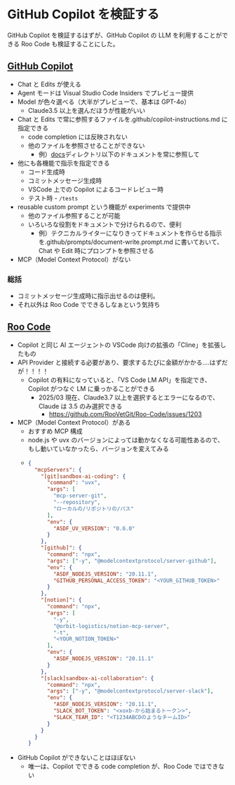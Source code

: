 # GitHub Copilot を検証する

GitHub Copilot を検証するはずが、GitHub Copilot の LLM を利用することができる Roo Code も検証することにした。

## [GitHub Copilot](https://marketplace.visualstudio.com/items?itemName=GitHub.copilot)

- Chat と Edits が使える
- Agent モードは Visual Studio Code Insiders でプレビュー提供
- Model が色々選べる（大半がプレビューで、基本は GPT-4o）
  - Claude3.5 以上を選んだほうが性能がいい
- Chat と Edits で常に参照するファイルを.github/copilot-instructions.md に指定できる
  - code completion には反映されない
  - 他のファイルを参照させることができない
    - 例）[docs](hogehoge)ディレクトリ以下のドキュメントを常に参照して
- 他にも各機能で指示を指定できる
  - コード生成時
  - コミットメッセージ生成時
  - VSCode 上での Copilot によるコードレビュー時
  - テスト時 - `/tests`
- reusable custom prompt という機能が experiments で提供中
  - 他のファイル参照することが可能
  - いろいろな役割をドキュメントで分けられるので、便利
    - 例）テクニカルライターになりきってドキュメントを作らせる指示を.github/prompts/document-write.prompt.md に書いておいて、Chat や Edit 時にプロンプトを参照させる
- MCP（Model Context Protocol）がない

### 総括

- コミットメッセージ生成時に指示出せるのは便利。
- それ以外は Roo Code でできるしなぁという気持ち

## [Roo Code](https://marketplace.visualstudio.com/items?itemName=RooVeterinaryInc.roo-cline)

- Copilot と同じ AI エージェントの VSCode 向けの拡張の「Cline」を拡張したもの
- API Provider と接続する必要があり、要求するたびに金額がかかる....はずだが！！！！
  - Copilot の有料になっていると、「VS Code LM API」を指定でき、Copilot がつなぐ LM に乗っかることができる
    - 2025/03 現在、Claude3.7 以上を選択するとエラーになるので、Claude は 3.5 のみ選択できる
      - https://github.com/RooVetGit/Roo-Code/issues/1203
- MCP（Model Context Protocol）がある
  - おすすめ MCP 構成
  - node.js や uvx のバージョンによっては動かなくなる可能性あるので、もし動いていなかったら、バージョンを変えてみる
  - ```json
    {
      "mcpServers": {
        "[git]sandbox-ai-coding": {
          "command": "uvx",
          "args": [
            "mcp-server-git",
            "--repository",
            "ローカルの/リポジトリの/パス"
          ],
          "env": {
            "ASDF_UV_VERSION": "0.6.0"
          }
        },
        "[github]": {
          "command": "npx",
          "args": ["-y", "@modelcontextprotocol/server-github"],
          "env": {
            "ASDF_NODEJS_VERSION": "20.11.1",
            "GITHUB_PERSONAL_ACCESS_TOKEN": "<YOUR_GITHUB_TOKEN>"
          }
        },
        "[notion]": {
          "command": "npx",
          "args": [
            "-y",
            "@orbit-logistics/notion-mcp-server",
            "-t",
            "<YOUR_NOTION_TOKEN>"
          ],
          "env": {
            "ASDF_NODEJS_VERSION": "20.11.1"
          }
        },
        "[slack]sandbox-ai-collaboration": {
          "command": "npx",
          "args": ["-y", "@modelcontextprotocol/server-slack"],
          "env": {
            "ASDF_NODEJS_VERSION": "20.11.1",
            "SLACK_BOT_TOKEN": "<xoxb-から始まるトークン>",
            "SLACK_TEAM_ID": "<T1234ABCDのようなチームID>"
          }
        }
      }
    }
    ```
- GitHub Copilot ができないことはほぼない
  - 唯一は、Copilot でできる code completion が、Roo Code ではできない

